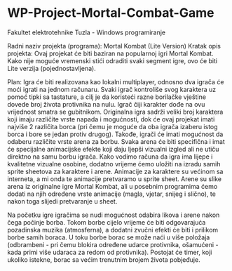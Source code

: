 # WP-Project-Mortal-Combat-Game
Fakultet elektrotehnike Tuzla - Windows programiranje 

Radni naziv projekta (programa): Mortal Kombat (Lite Version)
Kratak opis projekta:
Ovaj projekat će biti baziran na popularnoj igri Mortal Kombat. 
Kako nije moguće vremenski stići odraditi svaki segment igre, ovo će biti Lite verzija (pojednostavljena). 

Plan:
Igra će biti realizovana kao lokalni multiplayer, odnosno dva igrača će moći igrati na jednom računaru. 
Svaki igrač kontroliše svog karaktera uz pomoć tipki sa tastature,
a cilj je da koristeći razne borilačke vještine dovede broj života protivnika na nulu.
Igrač čiji karakter dođe na ovu vrijednost smatra se gubitnikom.
Originalna igra sadrži veliki broj karaktera koji imaju različite vrste napada i mogućnosti,
dok će ovaj projekat imati najviše 2 različita borca (pri čemu je moguće da oba igrača izaberu istog borca i bore se jedan protiv drugog).
Takođe, igrači će imati mogućnost da odaberu različite vrste arena za borbu. 
Svaka arena će biti specifična i imat će specijalne animacijske efekte koji daju ljepši vizualni izgled ali ne utiču direktno na samu borbu igrača. 
Kako vodimo računa da igra ima lijepe i kvalitetne vizualne osobine, 
dodatno vrijeme ćemo uložiti na izradu samih sprite sheetova za karaktere i arene. 
Animacije za karaktere su većinom sa interneta, a mi onda te animacije pretvaramo u sprite sheet. 
Arene su slike arena iz originalne igre Mortal Kombat,
ali u posebnim programima ćemo dodati na njih određene vrste animacije (magla, vjetar, snijeg i slično),
te nakon toga slijedi pretvaranje u sheet.

Na početku igre igračima se nudi mogućnost odabira likova i arene nakon čega počinje borba. 
Tokom borbe cijelo vrijeme će biti odgovarajuća pozadinska muzika (atmosferna),
a dodatni zvučni efekti će biti i prilikom borbe samih boraca.
U toku borbe borac se može naći u više položaja (odbrambeni - pri čemu blokira određene udarce protivnika,
ošamućeni - kada primi više udaraca za redom od protivnika).  Postojat će timer, koji ukoliko istekne,
borac sa većim trenutnim brojem života pobjeđuje. 
